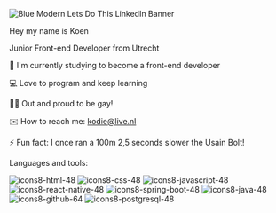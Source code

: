 
![Blue Modern Lets Do This LinkedIn Banner](https://github.com/kdiepstraten/kdiepstraten/assets/130144975/af340ca6-6825-4551-9f1e-a22fa3d7f89f)

Hey my name is Koen

Junior Front-end Developer from Utrecht

🔬 I'm currently studying to become a front-end developer

💻 Love to program and keep learning

🏳️‍🌈 Out and proud to be gay!

✉️ How to reach me: kodie@live.nl

⚡ Fun fact: I once ran a 100m 2,5 seconds slower the Usain Bolt!

Languages and tools:

![icons8-html-48](https://github.com/kdiepstraten/kdiepstraten/assets/130144975/1af9fde8-e201-479f-b3e4-9758a924f527)
![icons8-css-48](https://github.com/kdiepstraten/kdiepstraten/assets/130144975/43e0356b-5ba5-425b-823c-b5702633f4d0)
![icons8-javascript-48](https://github.com/kdiepstraten/kdiepstraten/assets/130144975/8d60fda0-190b-43e7-9ca3-fce8bc48b6cc)
![icons8-react-native-48](https://github.com/kdiepstraten/kdiepstraten/assets/130144975/2ea44068-e455-4cd0-96c3-0492a7f4ce66)
![icons8-spring-boot-48](https://github.com/kdiepstraten/kdiepstraten/assets/130144975/caf6ca69-6378-44e5-aea0-ac6311ad019f)
![icons8-java-48](https://github.com/kdiepstraten/kdiepstraten/assets/130144975/05fd755d-8c68-4a94-b8c5-371200ab7ad3)
![icons8-github-64](https://github.com/kdiepstraten/kdiepstraten/assets/130144975/98396cdd-344e-469e-89cc-cf9a8ed0364a)
![icons8-postgresql-48](https://github.com/kdiepstraten/kdiepstraten/assets/130144975/438af01d-3ad5-4e32-a9ee-a8f8316880e7)


<!--
**kdiepstraten/kdiepstraten** is a ✨ _special_ ✨ repository because its `README.md` (this file) appears on your GitHub profile.

Here are some ideas to get you started:

- 🔭 I’m currently working on ...
- 🌱 I’m currently learning ...
- 👯 I’m looking to collaborate on ...
- 🤔 I’m looking for help with ...
- 💬 Ask me about ...
- 📫 How to reach me: ...
- 😄 Pronouns: ...
- ⚡ Fun fact: ...
-->

